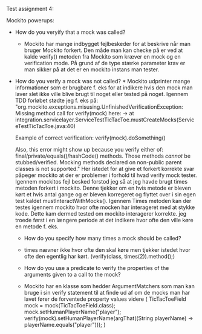 Test assignment 4:

Mockito powerups: 
   * How do you veryify that a mock was called? 
     * Mockito har mange indbygget fejlbeskeder for at beskrive når man bruger Mockito forkert. Den måde
     man kan checke på er ved at kalde verify() metoden fra Mockito som kræver en mock og en verification
     mode. På grund af de type stærke parameter krav er man sikker på at det er en mockito instans man 
     tester.
     
   * How do you verify a mock was not called?
    * Mockito udprinter mange informationer som er brugbare f. eks for at indikere hvis den mock man laver
    slet ikke ville blive brugt til noget eller tested på noget. Igennem TDD forløbet stødte jeg f. eks på:
    "org.mockito.exceptions.misusing.UnfinishedVerificationException: 
     Missing method call for verify(mock) here:
     -> at integration.servicelayer.ServiceTestTicTacToe.mustCreateMocks(ServiceTestTicTacToe.java:40)
     
     Example of correct verification:
         verify(mock).doSomething()
     
     Also, this error might show up because you verify either of: final/private/equals()/hashCode() methods.
     Those methods *cannot* be stubbed/verified.
     Mocking methods declared on non-public parent classes is not supported."
     Her istedet for at give et forkert korrekte svar påpeger mockito at der er problemer i forhold til
     hvad verify mock tester. Igennem mockitos fejl besked forstod jeg så at jeg havde brugt times metoden
     forkert i mockito. Denne tjekker om en hvis metode er bleven kørt et hvis antal gange og er bleven
     korregeret og flyttet over i sin egen test kaldet mustInteractWithMocks(). Igennem Times metoden kan 
     der testes igennem mockito hvor ofte mocken har interageret med at stykke kode. Dette kam dermed
     tested om mockito interagerer korrekte. jeg troede først i en længere periode at det indikere hvor 
     ofte den ville køre en metode f. eks. 
     
     * How do you specify how many times a mock should be called?
      * times nævner ikke hvor ofte den skal køre men tjekker istedet hvor ofte den egentlig har kørt. (verify(class, times(2)).method();)

     * How do you use a predicate to verify the properties of the arguments given to a call to the mock?
      * Mockito har en klasse som hedder ArgumentMatchers som man kan bruge i sin verify statement til at finde ud af om de mocks man har lavet fører de forventede
        property values videre (
          TicTacToeField mock = mock(TicTacToeField.class);
          mock.setHumanPlayerName("player");
          verify(mock).setHumanPlayerName(argThat((String playerName) -> playerName.equals("player")));
        )
      
      
     